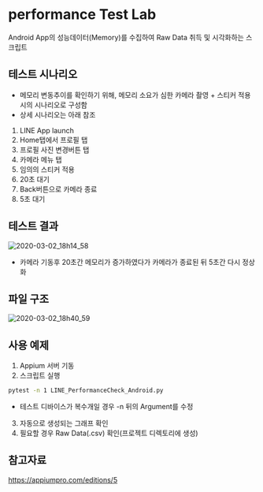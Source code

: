 # performance Test Lab
Android App의 성능데이터(Memory)를 수집하여 Raw Data 취득 및 시각화하는 스크립트 

## 테스트 시나리오
* 메모리 변동추이를 확인하기 위해, 메모리 소요가 심한 카메라 촬영 + 스티커 적용시의 시나리오로 구성함
* 상세 시나리오는 아래 참조

1. LINE App launch
2. Home탭에서 프로필 탭
3. 프로필 사진 변경버튼 탭
4. 카메라 메뉴 탭
5. 임의의 스티커 적용
6. 20초 대기
7. Back버튼으로 카메라 종료
8. 5초 대기

## 테스트 결과
![2020-03-02_18h14_58](https://user-images.githubusercontent.com/25470405/75662022-c0b0cb00-5cb1-11ea-9a2e-c11e7329027a.png)
* 카메라 기동후 20초간 메모리가 증가하였다가 카메라가 종료된 뒤 5초간 다시 정상화 

## 파일 구조
![2020-03-02_18h40_59](https://user-images.githubusercontent.com/25470405/75664463-dd4f0200-5cb5-11ea-9df8-61e57508c27a.png)

## 사용 예제
1. Appium 서버 기동
2. 스크립트 실행 
```sh
pytest -n 1 LINE_PerformanceCheck_Android.py
```
* 테스트 디바이스가 복수개일 경우 -n 뒤의 Argument를 수정
3. 자동으로 생성되는 그래프 확인
4. 필요할 경우 Raw Data(.csv) 확인(프로젝트 디렉토리에 생성)


## 참고자료
https://appiumpro.com/editions/5
